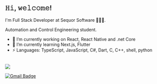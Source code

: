 <h2> 𝙷𝚒, 𝚠𝚎𝚕𝚌𝚘𝚖𝚎! </h2>

I'm Full Stack Developer at Sequor Software 👨🏻‍💻.

Automation and Control Engineering student. 

- 🔭 I’m currently working on React, React Native and .net Core
- 🌱 I’m currently learning Next.js, Flutter 
- ⚡ Languages: TypeScript, JavaScript, C#, Dart, C, C++, shell, python

<br>

<a href = "https://www.linkedin.com/in/maicon-jobim/">
  <img src = "https://img.shields.io/badge/linkedin-%230077B5.svg?&style=for-the-badge&logo=linkedin&logoColor=white">
</a>

[![Gmail Badge](https://img.shields.io/badge/gmail-D14836?&style=for-the-badge&logo=gmail&logoColor=white)](mailto:maicon.jobim@gmail.com)


